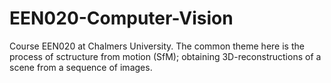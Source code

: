 # EEN020-Computer-Vision
Course EEN020 at Chalmers University. The common theme here is the process of sctructure from motion (SfM); obtaining 3D-reconstructions of a scene from a sequence of images.
